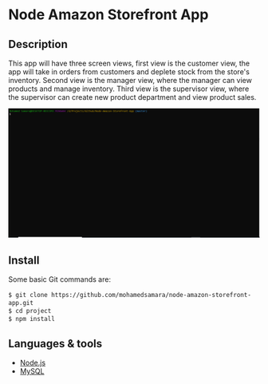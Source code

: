 # Node Amazon Storefront App

## Description

This app will have three screen views, first view is the customer view, the app will take in orders from customers and deplete stock from the store's inventory. Second view is the manager view, where the manager can view products and manage inventory. Third view is the supervisor view, where the supervisor can create new product department and view product sales.

![Node Amazon Storefront App](/screenshots/customer-view.gif)

## Install

Some basic Git commands are:

```
$ git clone https://github.com/mohamedsamara/node-amazon-storefront-app.git
$ cd project
$ npm install

```

## Languages & tools

- [Node.js](https://nodejs.org/en/)
- [MySQL](https://www.mysql.com/)
